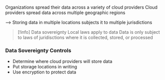 Organizations spread their data across a variety of cloud providers
Cloud providers spread data across multiple geographic regions

--> Storing data in multiple locations subjects it to multiple jurisdictions

> [!info] Data sovereignty
> Local laws apply to data
> Data is only subject to laws of juridisctions where it is collected, stored, or processed

### Data Sovereignty Controls

- Determine where cloud providers will store data
- Put storage locations in writing
- Use encryption to protect data

